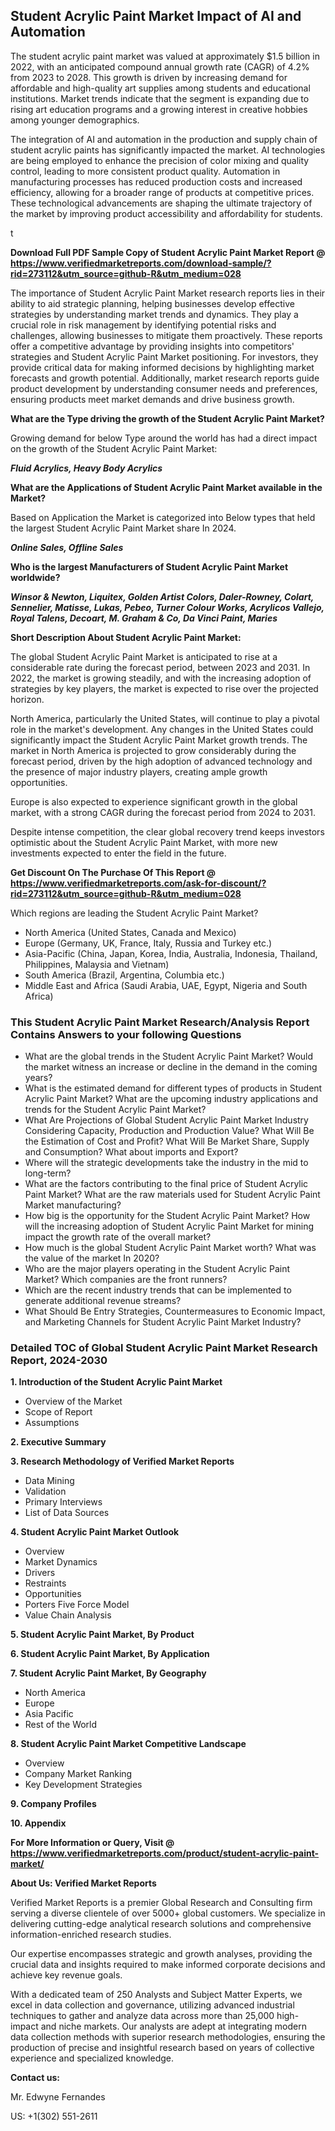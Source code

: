 <h2>Student Acrylic Paint Market Impact of AI and Automation</h2><p>The student acrylic paint market was valued at approximately $1.5 billion in 2022, with an anticipated compound annual growth rate (CAGR) of 4.2% from 2023 to 2028. This growth is driven by increasing demand for affordable and high-quality art supplies among students and educational institutions. Market trends indicate that the segment is expanding due to rising art education programs and a growing interest in creative hobbies among younger demographics.</p><p>The integration of AI and automation in the production and supply chain of student acrylic paints has significantly impacted the market. AI technologies are being employed to enhance the precision of color mixing and quality control, leading to more consistent product quality. Automation in manufacturing processes has reduced production costs and increased efficiency, allowing for a broader range of products at competitive prices. These technological advancements are shaping the ultimate trajectory of the market by improving product accessibility and affordability for students.</p>t</p><p id="" class=""><strong>Download Full PDF Sample Copy of Student Acrylic Paint Market Report @ <a href="https://www.verifiedmarketreports.com/download-sample/?rid=273112&utm_source=github-R&utm_medium=028" target="_blank">https://www.verifiedmarketreports.com/download-sample/?rid=273112&utm_source=github-R&utm_medium=028</a></strong></p><p>The importance of&nbsp;Student Acrylic Paint Market research reports lies in their ability to aid strategic planning, helping businesses develop effective strategies by understanding market trends and dynamics. They play a crucial role in risk management by identifying potential risks and challenges, allowing businesses to mitigate them proactively. These reports offer a competitive advantage by providing insights into competitors' strategies and Student Acrylic Paint Market positioning. For investors, they provide critical data for making informed decisions by highlighting market forecasts and growth potential. Additionally, market research reports guide product development by understanding consumer needs and preferences, ensuring products meet market demands and drive business growth.</p><p><strong>What are the&nbsp;Type driving the growth of the Student Acrylic Paint Market?</strong></p><p id="" class="">Growing demand for below Type around the world has had a direct impact on the growth of the Student Acrylic Paint Market:</p><em><strong>Fluid Acrylics, Heavy Body Acrylics</strong></em></p><strong>What are the&nbsp;Applications&nbsp;of Student Acrylic Paint Market available in the Market?</strong></p><p id="" class="">Based on Application the Market is categorized into Below types that held the largest Student Acrylic Paint Market share In 2024.</p><em><strong>Online Sales, Offline Sales</strong></em></p><strong>Who is the largest Manufacturers of Student Acrylic Paint Market worldwide?</strong></p><p><em><strong>Winsor & Newton, Liquitex, Golden Artist Colors, Daler-Rowney, Colart, Sennelier, Matisse, Lukas, Pebeo, Turner Colour Works, Acrylicos Vallejo, Royal Talens, Decoart, M. Graham & Co, Da Vinci Paint, Maries</strong></em></p><p id="" class=""><strong>Short Description About Student Acrylic Paint Market:</strong></p><p>The global Student Acrylic Paint Market is anticipated to rise at a considerable rate during the forecast period, between 2023 and 2031. In 2022, the market is growing steadily, and with the increasing adoption of strategies by key players, the market is expected to rise over the projected horizon.</p><p>North America, particularly the United States, will continue to play a pivotal role in the market's development. Any changes in the United States could significantly impact the Student Acrylic Paint Market growth trends. The market in North America is projected to grow considerably during the forecast period, driven by the high adoption of advanced technology and the presence of major industry players, creating ample growth opportunities.</p><p>Europe is also expected to experience significant growth in the global market, with a strong CAGR during the forecast period from 2024 to 2031.</p><p>Despite intense competition, the clear global recovery trend keeps investors optimistic about the Student Acrylic Paint Market, with more new investments expected to enter the field in the future.</p><p id="" class=""><strong>Get Discount On The Purchase Of This Report @ <a href="https://www.verifiedmarketreports.com/ask-for-discount/?rid=273112&utm_source=github-R&utm_medium=028" target="_blank">https://www.verifiedmarketreports.com/ask-for-discount/?rid=273112&utm_source=github-R&utm_medium=028</a></strong></p>Which regions are leading the Student Acrylic Paint Market?</p><ul><li>North America (United States, Canada and Mexico)</li><li>Europe (Germany, UK, France, Italy, Russia and Turkey etc.)</li><li>Asia-Pacific (China, Japan, Korea, India, Australia, Indonesia, Thailand, Philippines, Malaysia and Vietnam)</li><li>South America (Brazil, Argentina, Columbia etc.)</li><li>Middle East and Africa (Saudi Arabia, UAE, Egypt, Nigeria and South Africa)</li></ul><h3 id="" class="">This Student Acrylic Paint Market Research/Analysis Report Contains Answers to your following Questions</h3><ul><li>What are the global trends in the Student Acrylic Paint Market? Would the market witness an increase or decline in the demand in the coming years?</li><li>What is the estimated demand for different types of products in Student Acrylic Paint Market? What are the upcoming industry applications and trends for the Student Acrylic Paint Market?</li><li>What Are Projections of Global Student Acrylic Paint Market Industry Considering Capacity, Production and Production Value? What Will Be the Estimation of Cost and Profit? What Will Be Market Share, Supply and Consumption? What about imports and Export?</li><li>Where will the strategic developments take the industry in the mid to long-term?</li><li>What are the factors contributing to the final price of Student Acrylic Paint Market? What are the raw materials used for Student Acrylic Paint Market manufacturing?</li><li>How big is the opportunity for the Student Acrylic Paint Market? How will the increasing adoption of Student Acrylic Paint Market for mining impact the growth rate of the overall market?</li><li>How much is the global Student Acrylic Paint Market worth? What was the value of the market In 2020?</li><li>Who are the major players operating in the Student Acrylic Paint Market? Which companies are the front runners?</li><li>Which are the recent industry trends that can be implemented to generate additional revenue streams?</li><li>What Should Be Entry Strategies, Countermeasures to Economic Impact, and Marketing Channels for Student Acrylic Paint Market Industry?</li></ul><h3 id="" class="">Detailed TOC of Global Student Acrylic Paint Market Research Report, 2024-2030</h3><p id="" class=""><strong>1. Introduction of the Student Acrylic Paint Market</strong></p><ul><li>Overview of the Market</li><li>Scope of Report</li><li>Assumptions</li></ul><p id="" class=""><strong>2. Executive Summary</strong></p><p id="" class=""><strong>3. Research Methodology of Verified Market Reports</strong></p><ul><li>Data Mining</li><li>Validation</li><li>Primary Interviews</li><li>List of Data Sources</li></ul><p id="" class=""><strong>4. Student Acrylic Paint Market Outlook</strong></p><ul><li>Overview</li><li>Market Dynamics</li><li>Drivers</li><li>Restraints</li><li>Opportunities</li><li>Porters Five Force Model</li><li>Value Chain Analysis</li></ul><p id="" class=""><strong>5. Student Acrylic Paint Market, By Product</strong></p><p id="" class=""><strong>6. Student Acrylic Paint Market, By Application</strong></p><p id="" class=""><strong>7. Student Acrylic Paint Market, By Geography</strong></p><ul><li>North America</li><li>Europe</li><li>Asia Pacific</li><li>Rest of the World</li></ul><p id="" class=""><strong>8. Student Acrylic Paint Market Competitive Landscape</strong></p><ul><li>Overview</li><li>Company Market Ranking</li><li>Key Development Strategies</li></ul><p id="" class=""><strong>9. Company Profiles</strong></p><p id="" class=""><strong>10. Appendix</strong></p><p id="" class=""><strong>For More Information or Query, Visit @ <a href="https://www.verifiedmarketreports.com/product/student-acrylic-paint-market/" target="_blank">https://www.verifiedmarketreports.com/product/student-acrylic-paint-market/</a></strong></p><p id="" class=""><strong>About Us: Verified Market Reports</strong></p><p id="" class="">Verified Market Reports is a premier Global Research and Consulting firm serving a diverse clientele of over 5000+ global customers. We specialize in delivering cutting-edge analytical research solutions and comprehensive information-enriched research studies.</p><p id="" class="">Our expertise encompasses strategic and growth analyses, providing the crucial data and insights required to make informed corporate decisions and achieve key revenue goals.</p><p id="" class="">With a dedicated team of 250 Analysts and Subject Matter Experts, we excel in data collection and governance, utilizing advanced industrial techniques to gather and analyze data across more than 25,000 high-impact and niche markets. Our analysts are adept at integrating modern data collection methods with superior research methodologies, ensuring the production of precise and insightful research based on years of collective experience and specialized knowledge.</p><p id="" class=""><strong>Contact us:</strong></p><p id="" class="">Mr. Edwyne Fernandes</p><p id="" class="">US: +1(302) 551-2611</p>